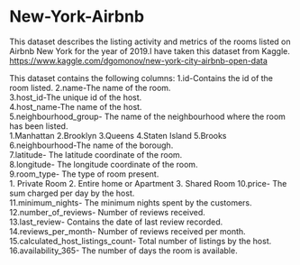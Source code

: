 # New-York-Airbnb
This dataset describes the listing activity and metrics of the rooms listed on Airbnb New York for the year of 2019.I have taken this dataset from Kaggle.
https://www.kaggle.com/dgomonov/new-york-city-airbnb-open-data

This dataset contains the following columns:
1.id-Contains the id of the room listed.
2.name-The name of the room.                           
3.host_id-The unique id of the host.                          
4.host_name-The name of the host.                       
5.neighbourhood_group- The name of the neighbourhood where the room has been listed.<br>
   1.Manhattan
   2.Brooklyn
   3.Queens
   4.Staten Island
   5.Brooks
6.neighbourhood-The name of the borough.                  
7.latitude- The latitude coordinate of the room.                        
8.longitude- The longitude coordinate of the room.                        
9.room_type- The type of room present.<br>
    1. Private Room
    2. Entire home or Apartment
    3. Shared Room
10.price- The sum charged per day by the host.                   
11.minimum_nights- The minimum nights spent by the customers.                    
12.number_of_reviews- Number of reviews received.               
13.last_review- Contains the date of last review recorded.                     
14.reviews_per_month- Number of reviews received per month.               
15.calculated_host_listings_count- Total number of listings by the host.   
16.availability_365- The number of days the room is available.        
